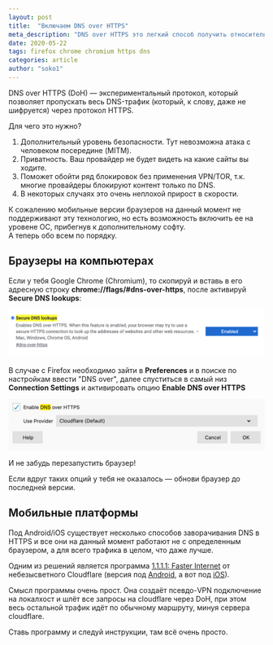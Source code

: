 ```yaml
---
layout: post
title:  "Включаем DNS over HTTPS"
meta_description: "DNS over HTTPS это легкий способ получить относительную безопасность, приватность и прирост в скорости при открытии сайтов"
date: 2020-05-22
tags: firefox chrome chromium https dns
categories: article
author: "soko1"
---
```


DNS over HTTPS (DoH) — экспериментальный протокол, который позволяет пропускать весь DNS-трафик (который, к слову, даже не шифруется) через протокол HTTPS. 

Для чего это нужно?<br> 
1) Дополнительный уровень безопасности. Тут невозможна атака с человеком посередине (MITM). <br>
2) Приватность. Ваш провайдер не будет видеть на какие сайты вы ходите.<br>
3) Поможет обойти ряд блокировок без применения VPN/TOR, т.к. многие провайдеры блокируют контент только по DNS.<br>
4) В некоторых случаях это очень неплохой прирост в скорости. 

К сожалению мобильные версии браузеров на данный момент не поддерживают эту технологию, но есть возможность включить ее на уровене ОС, прибегнув к дополнительному софту.<br> 
А теперь обо всем по порядку. 

## Браузеры на компьютерах

Если у тебя Google Chrome (Chromium), то скопируй и вставь в его адресную строку **chrome://flags/#dns-over-https**, после активируй **Secure DNS lookups**:

<img src="/uploads/chrome_dns_over_https_enable.png" />

В случае с Firefox необходимо зайти в **Preferences** и в поиске по настройкам ввести "DNS over", далее спуститься в самый низ **Connection Settings** и активировать опцию **Enable DNS over HTTPS**

<img src="/uploads/firefox_dns_over_https_enable.png" />

И не забудь перезапустить браузер!

Если вдруг таких опций у тебя не оказалось — обнови браузер до последней версии.

## Мобильные платформы

Под Android/iOS существует несколько способов заворачивания DNS в HTTPS и все они на данный момент работают не с определенным браузером, а для всего трафика в целом, что даже лучше. 

Одним из решений является программа [1.1.1.1: Faster Internet](https://1.1.1.1/) от небезысветного Cloudflare (версия под [Android](https://play.google.com/store/apps/details?id=com.cloudflare.onedotonedotonedotone), а вот под [iOS](https://itunes.apple.com/us/app/1-1-1-1-faster-internet/id1423538627?mt=8)). 

Смысл программы очень прост. Она создаёт псевдо-VPN подключение на локалхост и шлёт все запросы на cloudflare через DoH, при этом весь остальной трафик идёт по обычному маршруту, минуя сервера cloudflare.

Ставь программу и следуй инструкции, там всё очень просто.